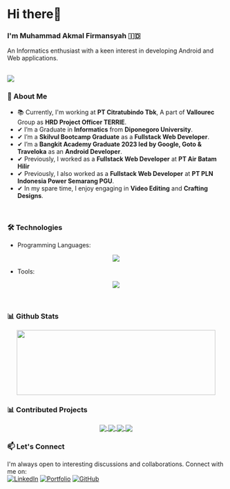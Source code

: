 <h1 align="left">Hi there👋</h1>
<h3 align="left">I'm Muhammad Akmal Firmansyah &#127470;&#127465</h3>
An Informatics enthusiast with a keen interest in developing Android and Web applications.

<br>
<br>
<p align="left"> <img src="https://komarev.com/ghpvc/?username=Akumaaaaaa"/> </p>

### 🚀 About Me
- 📚 Currently, I'm working at **PT Citratubindo Tbk**, A part of **Vallourec** Group as **HRD Project Officer TERRIE**.
- ✔ I’m a Graduate in **Informatics** from **Diponegoro University**.
- ✔ I’m a **Skilvul Bootcamp Graduate** as a **Fullstack Web Developer**.
- ✔ I’m a **Bangkit Academy Graduate 2023 led by Google, Goto & Traveloka** as an **Android Developer**.
- ✔ Previously, I worked as a **Fullstack Web Developer** at **PT Air Batam Hilir**
- ✔ Previously, I also worked as a **Fullstack Web Developer** at **PT PLN Indonesia Power Semarang PGU**.
- ✔ In my spare time, I enjoy engaging in **Video Editing** and **Crafting Designs**.
  
<br>

### 🛠️ Technologies
- Programming Languages:
<p align="center">
  <a href="https://skillicons.dev">
    <img src="https://skillicons.dev/icons?i=php,html,js,css,kotlin&theme=dark" />
  </a>
</p>

- Tools:
<p align="center">
    <img src="https://skillicons.dev/icons?i=androidstudio,vscode,postman,figma,mongodb,express,nodejs,bootstrap,vite,react&perline=5&theme=dark" />
</p>
<br>

### 📊 Github Stats
<p align="center">
  <img width="460" height="150" src="https://github-readme-stats.vercel.app/api/top-langs/?username=Akumaaaaaa&layout=compact&theme=dracula"/460/300">
</p>

### 📊 Contributed Projects
<div align="center">
<a href="https://github.com/FS-30/01-Front-End-Website">
  <img align="center" src="https://github-readme-stats-git-masterrstaa-rickstaa.vercel.app/api/pin/?username=FS-30&repo=01-Front-End-Website&theme=monokai" />
</a>
<a href="https://github.com/FS-30/02-FE-Eduliterate-React">
  <img align="center" src="https://github-readme-stats-git-masterrstaa-rickstaa.vercel.app/api/pin/?username=FS-30&repo=02-FE-Eduliterate-React&theme=monokai" />
</a>
<a href="https://github.com/FS-30/03-BE-Eduliterate-Express">
  <img align="center" src="https://github-readme-stats-git-masterrstaa-rickstaa.vercel.app/api/pin/?username=FS-30&repo=03-BE-Eduliterate-Express&theme=monokai" />
</a>
<a href="https://github.com/CS23-PS276/Mobile-Development">
  <img align="center" src="https://github-readme-stats-git-masterrstaa-rickstaa.vercel.app/api/pin/?username=CS23-PS276&repo=Mobile-Development&theme=monokai" />
</a>
</div>

### 📫 Let's Connect
I'm always open to interesting discussions and collaborations. Connect with me on:<br>
[![LinkedIn](https://img.shields.io/badge/LinkedIn-Muhammad%20Akmal%20Firmansyah-blue?style=flat-square&logo=linkedin)](https://www.linkedin.com/in/akmal-firmansyah/)
[![Portfolio](https://img.shields.io/badge/Portfolio-Akmal-orange?style=flat-square)](https://personal-akmal.vercel.app/)
[![GitHub](https://img.shields.io/badge/GitHub-Akumaaaaaa-black?style=flat-square&logo=github)](https://github.com/Akumaaaaaa)

